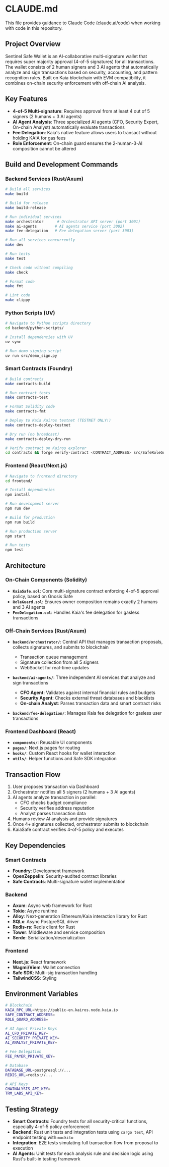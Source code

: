 # CLAUDE.md

This file provides guidance to Claude Code (claude.ai/code) when working with code in this repository.

## Project Overview

Sentinel Safe Wallet is an AI-collaborative multi-signature wallet that requires super majority approval (4-of-5 signatures) for all transactions. The wallet consists of 2 human signers and 3 AI agents that automatically analyze and sign transactions based on security, accounting, and pattern recognition rules. Built on Kaia blockchain with EVM compatibility, it combines on-chain security enforcement with off-chain AI analysis.

## Key Features

- **4-of-5 Multi-signature**: Requires approval from at least 4 out of 5 signers (2 humans + 3 AI agents)
- **AI Agent Analysis**: Three specialized AI agents (CFO, Security Expert, On-chain Analyst) automatically evaluate transactions
- **Fee Delegation**: Kaia's native feature allows users to transact without holding KAIA for gas fees
- **Role Enforcement**: On-chain guard ensures the 2-human-3-AI composition cannot be altered

## Build and Development Commands

### Backend Services (Rust/Axum)

```bash
# Build all services
make build

# Build for release
make build-release

# Run individual services
make orchestrator      # Orchestrator API server (port 3001)
make ai-agents        # AI agents service (port 3002)
make fee-delegation   # Fee delegation server (port 3003)

# Run all services concurrently
make dev

# Run tests
make test

# Check code without compiling
make check

# Format code
make fmt

# Lint code
make clippy
```

### Python Scripts (UV)

```bash
# Navigate to Python scripts directory
cd backend/python-scripts/

# Install dependencies with UV
uv sync

# Run demo signing script
uv run src/demo_sign.py
```

### Smart Contracts (Foundry)

```bash
# Build contracts
make contracts-build

# Run contract tests
make contracts-test

# Format Solidity code
make contracts-fmt

# Deploy to Kaia Kairos testnet (TESTNET ONLY!)
make contracts-deploy-testnet

# Dry run (no broadcast)
make contracts-deploy-dry-run

# Verify contract on Kairos explorer
cd contracts && forge verify-contract <CONTRACT_ADDRESS> src/SafeRoleGuard.sol:SafeRoleGuard --chain-id 1001
```

### Frontend (React/Next.js)

```bash
# Navigate to frontend directory
cd frontend/

# Install dependencies
npm install

# Run development server
npm run dev

# Build for production
npm run build

# Run production server
npm start

# Run tests
npm test
```

## Architecture

### On-Chain Components (Solidity)

- **`KaiaSafe.sol`**: Core multi-signature contract enforcing 4-of-5 approval policy, based on Gnosis Safe
- **`RoleGuard.sol`**: Ensures owner composition remains exactly 2 humans and 3 AI agents
- **`FeeDelegation.sol`**: Handles Kaia's fee delegation for gasless transactions

### Off-Chain Services (Rust/Axum)

- **`backend/orchestrator/`**: Central API that manages transaction proposals, collects signatures, and submits to blockchain
  - Transaction queue management
  - Signature collection from all 5 signers
  - WebSocket for real-time updates
  
- **`backend/ai-agents/`**: Three independent AI services that analyze and sign transactions
  - **CFO Agent**: Validates against internal financial rules and budgets
  - **Security Agent**: Checks external threat databases and blacklists
  - **On-chain Analyst**: Parses transaction data and smart contract risks
  
- **`backend/fee-delegation/`**: Manages Kaia fee delegation for gasless user transactions

### Frontend Dashboard (React)

- **`components/`**: Reusable UI components
- **`pages/`**: Next.js pages for routing
- **`hooks/`**: Custom React hooks for wallet interaction
- **`utils/`**: Helper functions and Safe SDK integration

## Transaction Flow

1. User proposes transaction via Dashboard
2. Orchestrator notifies all 5 signers (2 humans + 3 AI agents)
3. AI agents analyze transaction in parallel:
   - CFO checks budget compliance
   - Security verifies address reputation
   - Analyst parses transaction data
4. Humans review AI analysis and provide signatures
5. Once 4+ signatures collected, orchestrator submits to blockchain
6. KaiaSafe contract verifies 4-of-5 policy and executes

## Key Dependencies

### Smart Contracts
- **Foundry**: Development framework
- **OpenZeppelin**: Security-audited contract libraries
- **Safe Contracts**: Multi-signature wallet implementation

### Backend
- **Axum**: Async web framework for Rust
- **Tokio**: Async runtime
- **Alloy**: Next-generation Ethereum/Kaia interaction library for Rust
- **SQLx**: Async PostgreSQL driver
- **Redis-rs**: Redis client for Rust
- **Tower**: Middleware and service composition
- **Serde**: Serialization/deserialization

### Frontend
- **Next.js**: React framework
- **Wagmi/Viem**: Wallet connection
- **Safe SDK**: Multi-sig transaction handling
- **TailwindCSS**: Styling

## Environment Variables

```bash
# Blockchain
KAIA_RPC_URL=https://public-en.kairos.node.kaia.io
SAFE_CONTRACT_ADDRESS=
ROLE_GUARD_ADDRESS=

# AI Agent Private Keys
AI_CFO_PRIVATE_KEY=
AI_SECURITY_PRIVATE_KEY=
AI_ANALYST_PRIVATE_KEY=

# Fee Delegation
FEE_PAYER_PRIVATE_KEY=

# Database
DATABASE_URL=postgresql://...
REDIS_URL=redis://...

# API Keys
CHAINALYSIS_API_KEY=
TRM_LABS_API_KEY=
```

## Testing Strategy

- **Smart Contracts**: Foundry tests for all security-critical functions, especially 4-of-5 policy enforcement
- **Backend**: Rust unit tests and integration tests using `cargo test`, API endpoint testing with `mockito`
- **Integration**: E2E tests simulating full transaction flow from proposal to execution
- **AI Agents**: Unit tests for each analysis rule and decision logic using Rust's built-in testing framework